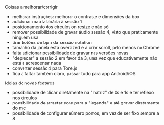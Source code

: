 Coisas a melhorar/corrigir
- melhorar instruções: melhorar o contraste e dimensões da box
- adicionar matriz binária à sessão 1
- posicionamento dos círculos on resize e não só
- remover possibilidade de gravar áudio sessão 4, visto que praticamente ninguém usa
- tirar botões de bpm da sessão notation
- tamanho da janela está oversized e a criar scroll, pelo menos no Chrome
- falta adicionar possibilidade de gravar nas versões novas
- "deprecar" a sessão 2 em favor da 3, uma vez que educativamente não está a acrescentar nada
- converter sessão 4 para Tone.js
- fica a faltar também claro, passar tudo para app Android/iOS

Ideias de novas features
- possibilidade de clicar diretamente na "matriz" de 0s e 1s e ter reflexo nos círculos
- possibilidade de arrastar sons para a "legenda" e até gravar diretamente do mic
- possibilidade de configurar número pontos, em vez de ser fixo sempre a 8
